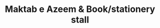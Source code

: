 ---
title: "Maktab e Azeem & Book/stationery stall"
url: /karachi/maktab-e-azeem-und-book-stationery-stall/
shop: Schreibwaren
---